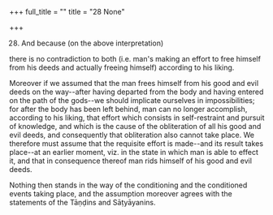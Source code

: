 +++
full_title = ""
title = "28 None"

+++


28. And because (on the above interpretation)

there is no contradiction to both (i.e. man's making an effort to free himself from his deeds and actually freeing himself) according to his liking.

Moreover if we assumed that the man frees himself from his good and evil deeds on the way--after having departed from the body and having entered on the path of the gods--we should implicate ourselves in impossibilities; for after the body has been left behind, man can no longer accomplish, according to his liking, that effort which consists in self-restraint and pursuit of knowledge, and which is the cause of the obliteration of all his good and evil deeds, and consequently that obliteration also cannot take place. We therefore must assume that the requisite effort is made--and its result takes place--at an earlier moment, viz. in the state in which man is able to effect it, and that in consequence thereof man rids himself of his good and evil deeds.

Nothing then stands in the way of the conditioning and the conditioned events taking place, and the assumption moreover agrees with the statements of the Tāṇḍins and Sāṭyāyanins.

